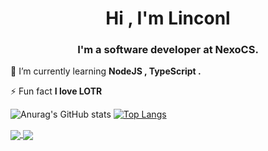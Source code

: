<h1 align="center">Hi , I'm Linconl</h1>
<h3 align="center">I'm a software developer at NexoCS.</h3>

🌱 I’m currently learning **NodeJS , TypeScript .**

⚡ Fun fact **I love LOTR**

![Anurag's GitHub stats](https://github-readme-stats.vercel.app/api?username=linconlrufino&show_icons=true&theme=ocean_dark)
[![Top Langs](https://github-readme-stats.vercel.app/api/top-langs/?username=linconlrufino&show_icons=true&theme=ocean_dark)](https://github.com/linconlrufino/github-readme-stats)


<a href="https://github.com/linconlrufino/github-readme-stats">
  <img align="center" src="https://github-readme-stats.vercel.app/api/pin/?username=linconlrufino&repo=github-readme-stats" />
</a>
<a href="https://github.com/linconlrufino/convoychat">
  <img align="center" src="https://github-readme-stats.vercel.app/api/pin/?username=linconlrufino&repo=convoychat" />
</a>
